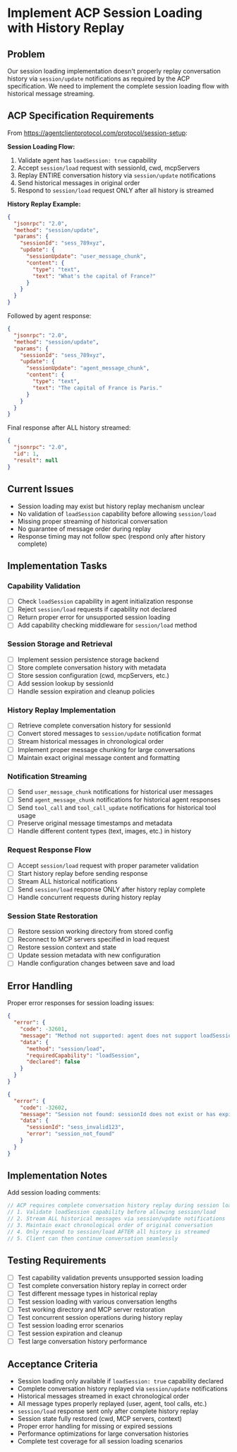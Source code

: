 # Implement ACP Session Loading with History Replay

## Problem
Our session loading implementation doesn't properly replay conversation history via `session/update` notifications as required by the ACP specification. We need to implement the complete session loading flow with historical message streaming.

## ACP Specification Requirements
From https://agentclientprotocol.com/protocol/session-setup:

**Session Loading Flow:**
1. Validate agent has `loadSession: true` capability
2. Accept `session/load` request with sessionId, cwd, mcpServers
3. Replay ENTIRE conversation history via `session/update` notifications
4. Send historical messages in original order
5. Respond to `session/load` request ONLY after all history is streamed

**History Replay Example:**
```json
{
  "jsonrpc": "2.0", 
  "method": "session/update",
  "params": {
    "sessionId": "sess_789xyz",
    "update": {
      "sessionUpdate": "user_message_chunk",
      "content": {
        "type": "text",
        "text": "What's the capital of France?"
      }
    }
  }
}
```

Followed by agent response:
```json
{
  "jsonrpc": "2.0",
  "method": "session/update", 
  "params": {
    "sessionId": "sess_789xyz",
    "update": {
      "sessionUpdate": "agent_message_chunk",
      "content": {
        "type": "text",
        "text": "The capital of France is Paris."
      }
    }
  }
}
```

Final response after ALL history streamed:
```json
{
  "jsonrpc": "2.0",
  "id": 1,
  "result": null
}
```

## Current Issues
- Session loading may exist but history replay mechanism unclear
- No validation of `loadSession` capability before allowing `session/load`
- Missing proper streaming of historical conversation
- No guarantee of message order during replay
- Response timing may not follow spec (respond only after history complete)

## Implementation Tasks

### Capability Validation
- [ ] Check `loadSession` capability in agent initialization response  
- [ ] Reject `session/load` requests if capability not declared
- [ ] Return proper error for unsupported session loading
- [ ] Add capability checking middleware for `session/load` method

### Session Storage and Retrieval
- [ ] Implement session persistence storage backend
- [ ] Store complete conversation history with metadata
- [ ] Store session configuration (cwd, mcpServers, etc.)
- [ ] Add session lookup by sessionId
- [ ] Handle session expiration and cleanup policies

### History Replay Implementation
- [ ] Retrieve complete conversation history for sessionId
- [ ] Convert stored messages to `session/update` notification format
- [ ] Stream historical messages in chronological order
- [ ] Implement proper message chunking for large conversations
- [ ] Maintain exact original message content and formatting

### Notification Streaming
- [ ] Send `user_message_chunk` notifications for historical user messages
- [ ] Send `agent_message_chunk` notifications for historical agent responses
- [ ] Send `tool_call` and `tool_call_update` notifications for historical tool usage
- [ ] Preserve original message timestamps and metadata
- [ ] Handle different content types (text, images, etc.) in history

### Request Response Flow
- [ ] Accept `session/load` request with proper parameter validation
- [ ] Start history replay before sending response  
- [ ] Stream ALL historical notifications
- [ ] Send `session/load` response ONLY after history replay complete
- [ ] Handle concurrent requests during history replay

### Session State Restoration
- [ ] Restore session working directory from stored config
- [ ] Reconnect to MCP servers specified in load request
- [ ] Restore session context and state
- [ ] Update session metadata with new configuration
- [ ] Handle configuration changes between save and load

## Error Handling
Proper error responses for session loading issues:
```json
{
  "error": {
    "code": -32601,
    "message": "Method not supported: agent does not support loadSession capability",
    "data": {
      "method": "session/load",
      "requiredCapability": "loadSession",
      "declared": false
    }
  }
}
```

```json
{
  "error": {
    "code": -32602,
    "message": "Session not found: sessionId does not exist or has expired", 
    "data": {
      "sessionId": "sess_invalid123",
      "error": "session_not_found"
    }
  }
}
```

## Implementation Notes
Add session loading comments:
```rust
// ACP requires complete conversation history replay during session loading:
// 1. Validate loadSession capability before allowing session/load
// 2. Stream ALL historical messages via session/update notifications
// 3. Maintain exact chronological order of original conversation
// 4. Only respond to session/load AFTER all history is streamed
// 5. Client can then continue conversation seamlessly
```

## Testing Requirements
- [ ] Test capability validation prevents unsupported session loading
- [ ] Test complete conversation history replay in correct order
- [ ] Test different message types in historical replay
- [ ] Test session loading with various conversation lengths
- [ ] Test working directory and MCP server restoration  
- [ ] Test concurrent session operations during history replay
- [ ] Test session loading error scenarios
- [ ] Test session expiration and cleanup
- [ ] Test large conversation history performance

## Acceptance Criteria
- Session loading only available if `loadSession: true` capability declared
- Complete conversation history replayed via `session/update` notifications
- Historical messages streamed in exact chronological order
- All message types properly replayed (user, agent, tool calls, etc.)
- `session/load` response sent only after complete history replay
- Session state fully restored (cwd, MCP servers, context)
- Proper error handling for missing or expired sessions
- Performance optimizations for large conversation histories
- Complete test coverage for all session loading scenarios